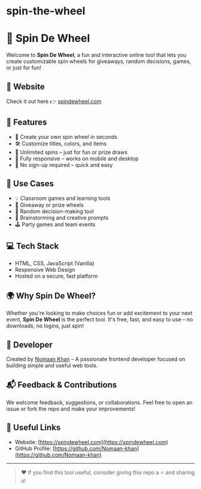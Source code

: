 # spin-the-wheel

# 🎡 Spin De Wheel

Welcome to **Spin De Wheel**, a fun and interactive online tool that lets you create customizable spin wheels for giveaways, random decisions, games, or just for fun!

## 🔗 Website

Check it out here 👉 [spindewheel.com](https://spindewheel.com)

## 🚀 Features

- 🎯 Create your own spin wheel in seconds
- 🛠 Customize titles, colors, and items
- 🔁 Unlimited spins – just for fun or prize draws
- 📱 Fully responsive – works on mobile and desktop
- 🎨 No sign-up required – quick and easy

## 📌 Use Cases

- 💡 Classroom games and learning tools
- 🎁 Giveaway or prize wheels
- 🎲 Random decision-making tool
- 🧠 Brainstorming and creative prompts
- 🕹 Party games and team events

## 💻 Tech Stack

- HTML, CSS, JavaScript (Vanilla)
- Responsive Web Design
- Hosted on a secure, fast platform

## 🌍 Why Spin De Wheel?

Whether you're looking to make choices fun or add excitement to your next event, **Spin De Wheel** is the perfect tool. It's free, fast, and easy to use – no downloads, no logins, just spin!

## 🧠 Developer

Created by [Nomaan Khan](https://github.com/Nomaan-khan) – A passionate frontend developer focused on building simple and useful web tools.

## 📬 Feedback & Contributions

We welcome feedback, suggestions, or collaborations. Feel free to open an issue or fork the repo and make your improvements!

## 🔗 Useful Links

- Website: [https://spindewheel.com](https://spindewheel.com)
- GitHub Profile: [https://github.com/Nomaan-khan](https://github.com/Nomaan-khan)

---

> ❤️ If you find this tool useful, consider giving this repo a ⭐ and sharing it!
